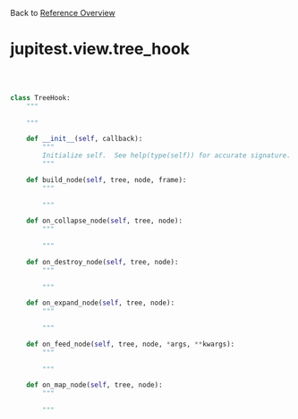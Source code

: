 
Back to [Reference Overview](https://github.com/pyrustic/jupitest/blob/master/docs/reference/README.md)

# jupitest.view.tree\_hook



<br>


```python

class TreeHook:
    """
    
    """

    def __init__(self, callback):
        """
        Initialize self.  See help(type(self)) for accurate signature.
        """

    def build_node(self, tree, node, frame):
        """
        
        """

    def on_collapse_node(self, tree, node):
        """
        
        """

    def on_destroy_node(self, tree, node):
        """
        
        """

    def on_expand_node(self, tree, node):
        """
        
        """

    def on_feed_node(self, tree, node, *args, **kwargs):
        """
        
        """

    def on_map_node(self, tree, node):
        """
        
        """

```

